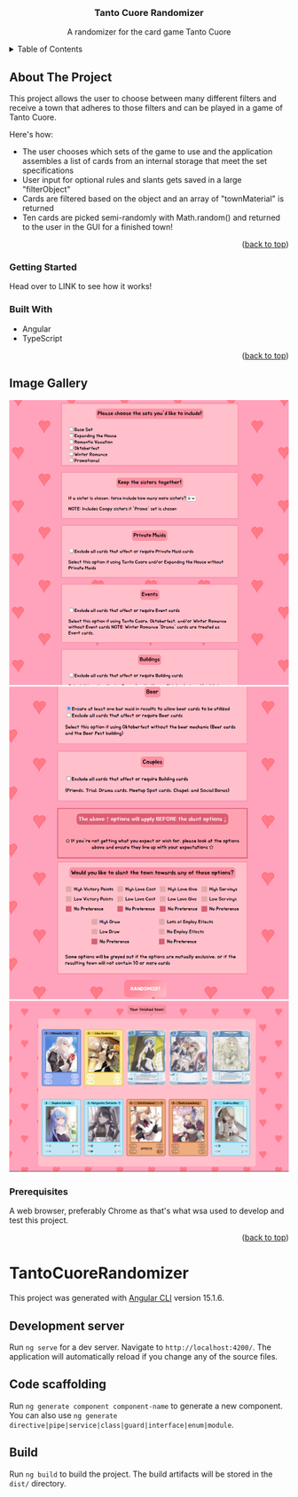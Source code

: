 <a name="readme-top"></a>


<!-- PROJECT LOGO -->
<br />
<div align="center">


  <h3 align="center">Tanto Cuore Randomizer</h3>

  <p align="center">
   A randomizer for the card game <a href="https://www.japanimegames.com/tanto_cuore" target="_blank" style="text-decoration:none;">Tanto Cuore</a>
  </p>
</div>



<!-- TABLE OF CONTENTS -->
<details>
  <summary>Table of Contents</summary>
  <ol>
    <li>
      <a href="#about-the-project">About The Project</a>
      <ul>
        <li><a href="#built-with">Built With</a></li>
      </ul>
    </li>
    <li>
      <a href="#getting-started">Getting Started</a>
      <ul>
        <li><a href="#prerequisites">Prerequisites</a></li>
        <li><a href="#installation">Installation</a></li>
      </ul>
    </li>
    <li><a href="#usage">Usage</a></li>
    <li><a href="#roadmap">Roadmap</a></li>
    <li><a href="#contributing">Contributing</a></li>
    <li><a href="#license">License</a></li>
    <li><a href="#contact">Contact</a></li>
    <li><a href="#acknowledgments">Acknowledgments</a></li>
  </ol>
</details>


<!-- ABOUT THE PROJECT -->
## About The Project


This project allows the user to choose between many different filters and receive a town that adheres to those filters and can be played in a game of Tanto Cuore. 

Here's how:
* The user chooses which sets of the game to use and the application assembles a list of cards from an internal storage that meet the set specifications
* User input for optional rules and slants gets saved in a large "filterObject"
* Cards are filtered based on the object and an array of "townMaterial" is returned
* Ten cards are picked semi-randomly with Math.random() and returned to the user in the GUI for a finished town!


<p align="right">(<a href="#readme-top">back to top</a>)</p>

### Getting Started

Head over to LINK to see how it works!

### Built With

* Angular
* TypeScript
<p align="right">(<a href="#readme-top">back to top</a>)</p>


## Image Gallery
<div align="center">
  
![Top-Options](https://github.com/ArchangeLillith/tanto-cuore-randomizer/blob/master/Top-Tanto-Cuore-Options.png)
![Bottom-Options](https://github.com/ArchangeLillith/tanto-cuore-randomizer/blob/master/Bottom-Tanto-Cuore-Options.png)
![Finished-Town](https://github.com/ArchangeLillith/tanto-cuore-randomizer/blob/master/Finished-Town.png)

</div>


### Prerequisites

A web browser, preferably Chrome as that's what wsa used to develop and test this project.

<p align="right">(<a href="#readme-top">back to top</a>)</p>

# TantoCuoreRandomizer

This project was generated with [Angular CLI](https://github.com/angular/angular-cli) version 15.1.6.

## Development server

Run `ng serve` for a dev server. Navigate to `http://localhost:4200/`. The application will automatically reload if you change any of the source files.

## Code scaffolding

Run `ng generate component component-name` to generate a new component. You can also use `ng generate directive|pipe|service|class|guard|interface|enum|module`.

## Build

Run `ng build` to build the project. The build artifacts will be stored in the `dist/` directory.

